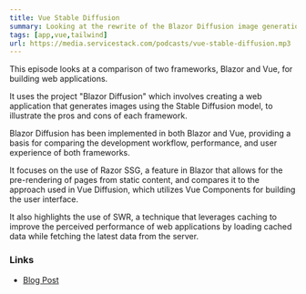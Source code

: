 ```yaml
---
title: Vue Stable Diffusion
summary: Looking at the rewrite of the Blazor Diffusion image generation .NET App & album catalog in Vue & Razor SSG  
tags: [app,vue,tailwind]
url: https://media.servicestack.com/podcasts/vue-stable-diffusion.mp3   
---
```


This episode looks at a comparison of two frameworks, Blazor and Vue, for building web applications. 

It uses the project "Blazor Diffusion" which involves creating a web application that generates 
images using the Stable Diffusion model, to illustrate the pros and cons of each framework. 

Blazor Diffusion has been implemented in both Blazor and Vue, providing a basis for comparing 
the development workflow, performance, and user experience of both frameworks. 

It focuses on the use of Razor SSG, a feature in Blazor that allows for the pre-rendering of pages 
from static content, and compares it to the approach used in Vue Diffusion, which utilizes 
Vue Components for building the user interface. 

It also highlights the use of SWR, a technique that leverages caching to improve the 
perceived performance of web applications by loading cached data while fetching the latest data 
from the server.

### Links

- [Blog Post](/posts/vue-stable-diffusion)
